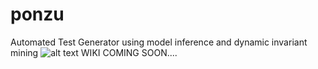 # ponzu
Automated Test Generator using model inference and dynamic invariant mining
![alt text](https://github.com/nsimsiri/ponzu/branch/status.png)
WIKI COMING SOON....
